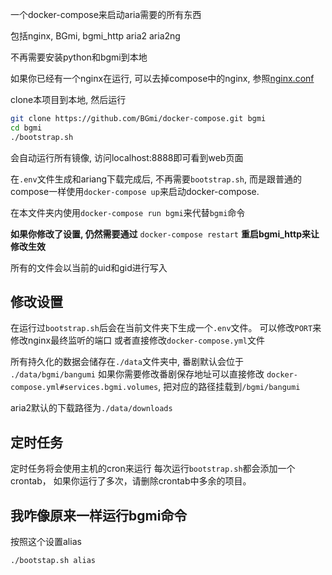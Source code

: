 一个docker-compose来启动aria需要的所有东西

包括nginx, BGmi, bgmi_http aria2 aria2ng

不再需要安装python和bgmi到本地

如果你已经有一个nginx在运行, 可以去掉compose中的nginx,
参照[nginx.conf](nginx/conf.d/nginx.conf)

clone本项目到本地, 然后运行

```bash
git clone https://github.com/BGmi/docker-compose.git bgmi
cd bgmi
./bootstrap.sh
```

会自动运行所有镜像, 访问localhost:8888即可看到web页面

在`.env`文件生成和ariang下载完成后, 不再需要`bootstrap.sh`,
而是跟普通的compose一样使用`docker-compose up`来启动docker-compose.

在本文件夹内使用`docker-compose run bgmi`来代替`bgmi`命令

**如果你修改了设置, 仍然需要通过** `docker-compose restart` **重启bgmi_http来让修改生效**

所有的文件会以当前的uid和gid进行写入

## 修改设置

在运行过`bootstrap.sh`后会在当前文件夹下生成一个`.env`文件。
可以修改`PORT`来修改nginx最终监听的端口
或者直接修改`docker-compose.yml`文件

所有持久化的数据会储存在`./data`文件夹中, 番剧默认会位于
`./data/bgmi/bangumi` 如果你需要修改番剧保存地址可以直接修改
`docker-compose.yml#services.bgmi.volumes`, 把对应的路径挂载到`/bgmi/bangumi`

aria2默认的下载路径为`./data/downloads`

## 定时任务

定时任务将会使用主机的cron来运行
每次运行`bootstrap.sh`都会添加一个crontab，
如果你运行了多次，请删除crontab中多余的项目。

## 我咋像原来一样运行bgmi命令

按照这个设置alias
```bash
./bootstap.sh alias
```
